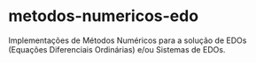 # metodos-numericos-edo
Implementações de Métodos Numéricos para a solução de EDOs (Equações Diferenciais Ordinárias) e/ou Sistemas de EDOs.
